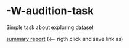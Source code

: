 # -W-audition-task
Simple task about exploring dataset

[summary report](https://raw.githubusercontent.com/simmarum/-W-audition-task/master/summary/Summary.html) (<-- rigth click and save link as)
